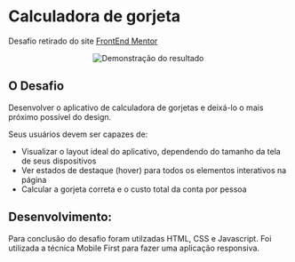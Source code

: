 # Calculadora de gorjeta

Desafio retirado do site [FrontEnd Mentor](https://www.frontendmentor.io/)
<div align="center">
  
![Demonstração do resultado](https://github.com/viniciuspmacedo/tip-calculator-app/blob/main/tip-calculator%20%E2%80%91%20Made%20with%20FlexClip.gif)

</div>

## O Desafio

Desenvolver o aplicativo de calculadora de gorjetas e deixá-lo o mais próximo possível do design.

Seus usuários devem ser capazes de:

- Visualizar o layout ideal do aplicativo, dependendo do tamanho da tela de seus dispositivos
- Ver estados de destaque (hover) para todos os elementos interativos na página
- Calcular a gorjeta correta e o custo total da conta por pessoa

## Desenvolvimento:

Para conclusão do desafio foram utilzadas HTML, CSS e Javascript.
Foi utilizada a técnica Mobile First para fazer uma aplicação responsiva.
